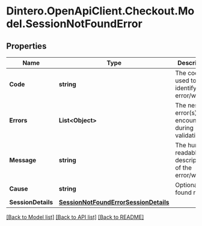 # Dintero.OpenApiClient.Checkout.Model.SessionNotFoundError

## Properties

Name | Type | Description | Notes
------------ | ------------- | ------------- | -------------
**Code** | **string** | The code used to identify the error/warning | [optional] 
**Errors** | **List&lt;Object&gt;** | The nested error(s) encountered during validation | [optional] 
**Message** | **string** | The human readable description of the error/warning | 
**Cause** | **string** | Optional not found reason | [optional] 
**SessionDetails** | [**SessionNotFoundErrorSessionDetails**](SessionNotFoundErrorSessionDetails.md) |  | [optional] 

[[Back to Model list]](../README.md#documentation-for-models) [[Back to API list]](../README.md#documentation-for-api-endpoints) [[Back to README]](../README.md)

